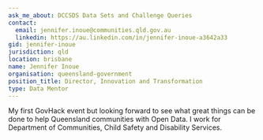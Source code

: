 ```yaml
---
ask_me_about: DCCSDS Data Sets and Challenge Queries
contact:
  email: jennifer.inoue@communities.qld.gov.au
  linkedin: https://au.linkedin.com/in/jennifer-inoue-a3642a33
gid: jennifer-inoue
jurisdiction: qld
location: brisbane
name: Jennifer Inoue
organisation: queensland-government
position_title: Director, Innovation and Transformation
type: Data Mentor
---
```


My first GovHack event but looking forward to see what great things can be done to help Queensland communities with Open Data. I work for Department of Communities, Child Safety and Disability Services.
